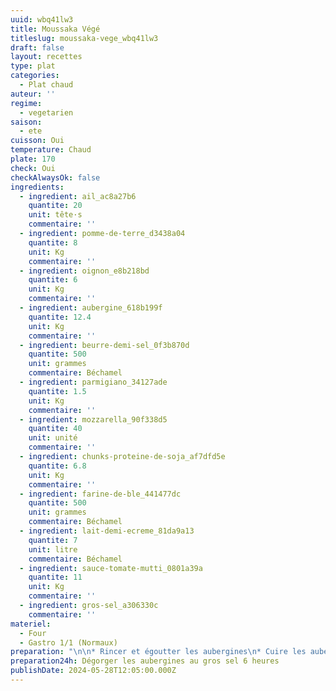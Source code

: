 ```yaml
---
uuid: wbq41lw3
title: Moussaka Végé
titleslug: moussaka-vege_wbq41lw3
draft: false
layout: recettes
type: plat
categories:
  - Plat chaud
auteur: ''
regime:
  - vegetarien
saison:
  - ete
cuisson: Oui
temperature: Chaud
plate: 170
check: Oui
checkAlwaysOk: false
ingredients:
  - ingredient: ail_ac8a27b6
    quantite: 20
    unit: tête·s
    commentaire: ''
  - ingredient: pomme-de-terre_d3438a04
    quantite: 8
    unit: Kg
    commentaire: ''
  - ingredient: oignon_e8b218bd
    quantite: 6
    unit: Kg
    commentaire: ''
  - ingredient: aubergine_618b199f
    quantite: 12.4
    unit: Kg
    commentaire: ''
  - ingredient: beurre-demi-sel_0f3b870d
    quantite: 500
    unit: grammes
    commentaire: Béchamel
  - ingredient: parmigiano_34127ade
    quantite: 1.5
    unit: Kg
    commentaire: ''
  - ingredient: mozzarella_90f338d5
    quantite: 40
    unit: unité
    commentaire: ''
  - ingredient: chunks-proteine-de-soja_af7dfd5e
    quantite: 6.8
    unit: Kg
    commentaire: ''
  - ingredient: farine-de-ble_441477dc
    quantite: 500
    unit: grammes
    commentaire: Béchamel
  - ingredient: lait-demi-ecreme_81da9a13
    quantite: 7
    unit: litre
    commentaire: Béchamel
  - ingredient: sauce-tomate-mutti_0801a39a
    quantite: 11
    unit: Kg
    commentaire: ''
  - ingredient: gros-sel_a306330c
    commentaire: ''
materiel:
  - Four
  - Gastro 1/1 (Normaux)
preparation: "\n\n* Rincer et égoutter les aubergines\n* Cuire les aubergines sur grille dans four électriques et réserver\n* Griller les chunks a sec, les épicer (vinaigre balsa, sauce soja, épices), puis les réserver\n* Faire fondre les oignons, ajouter les chunks, puis la tomate, laisser mariner\n* Faire sauter les patates en petit des\n* Monter dans des gastros 1 : fond de patates. 2 : Couche aubergines. 3 : chunks Mariners 4 :\_ mozza en mietes. 5 : Couche aubergines. 6 : chunks Mariners. 7 : mozza en mietes. 8 : bechamel. 9 :\_ parmigiano\_ rape\n* Au four 180 degres 20 mins"
preparation24h: Dégorger les aubergines au gros sel 6 heures
publishDate: 2024-05-28T12:05:00.000Z
---
```

